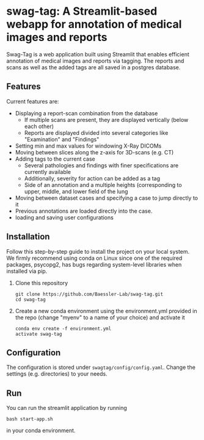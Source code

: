# swag-tag: A Streamlit-based webapp for annotation of medical images and reports

Swag-Tag is a web application built using Streamlit that enables efficient annotation of medical images 
and reports via tagging. The reports and scans as well as the added tags are all saved in a postgres database.

## Features
Current features are:
- Displaying a report-scan combination from the database
  - If multiple scans are present, they are displayed vertically (below each other)
  - Reports are displayed divided into several categories like "Examination" and "Findings"
- Setting min and max values for windowing X-Ray DICOMs
- Moving between slices along the z-axis for 3D-scans (e.g. CT)
- Adding tags to the current case
  - Several pathologies and findings with finer specifications are currently available
  - Additionally, severity for action can be added as a tag
  - Side of an annotation and a multiple heights (corresponding to upper, middle, and lower field of the lung
- Moving between dataset cases and specifying a case to jump directly to it
- Previous annotations are loaded directly into the case.
- loading and saving user configurations


## Installation

Follow this step-by-step guide to install the project on your local system. We firmly recommend using conda on Linux
since one of the required packages, psycopg2, has bugs regarding system-level libraries when installed via pip.

1. Clone this repository
   ```
   git clone https://github.com/Baessler-Lab/swag-tag.git
   cd swag-tag
   ```
2. Create a new conda environment using the environment.yml provided in the repo (change "myenv" to a name of your choice) and activate it
    ```
   conda env create -f environment.yml
   activate swag-tag
   ```
## Configuration
The configuration is stored under `swagtag/config/config.yaml`. Change the settings (e.g. directories) to your needs.
   
## Run
You can run the streamlit application by running 
```
bash start-app.sh
```
in your conda environment.
